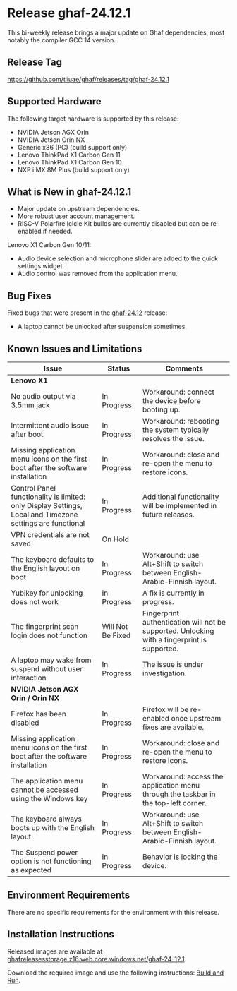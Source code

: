 <!--
    Copyright 2022-2024 TII (SSRC) and the Ghaf contributors
    SPDX-License-Identifier: CC-BY-SA-4.0
-->

# Release ghaf-24.12.1

This bi-weekly release brings a major update on Ghaf dependencies, most notably the compiler GCC 14 version.


## Release Tag

<https://github.com/tiiuae/ghaf/releases/tag/ghaf-24.12.1>


## Supported Hardware

The following target hardware is supported by this release:

* NVIDIA Jetson AGX Orin
* NVIDIA Jetson Orin NX
* Generic x86 (PC) (build support only)
* Lenovo ThinkPad X1 Carbon Gen 11
* Lenovo ThinkPad X1 Carbon Gen 10
* NXP i.MX 8M Plus (build support only)


## What is New in ghaf-24.12.1

  * Major update on upstream dependencies.
  * More robust user account management.
  * RISC-V Polarfire Icicle Kit builds are currently disabled but can be re-enabled if needed.

Lenovo X1 Carbon Gen 10/11:

  * Audio device selection and microphone slider are added to the quick settings widget.
  * Audio control was removed from the application menu.


## Bug Fixes

Fixed bugs that were present in the [ghaf-24.12](../release_notes/ghaf-24.12.md) release:

* A laptop cannot be unlocked after suspension sometimes.


## Known Issues and Limitations

| Issue           | Status      | Comments                             |
|-----------------|-------------|--------------------------------------|
| **Lenovo X1**  |  |  |
| No audio output via 3.5mm jack  | In Progress | Workaround: connect the device before booting up. |
| Intermittent audio issue after boot  | In Progress | Workaround: rebooting the system typically resolves the issue. |
| Missing application menu icons on the first boot after the software installation  | In Progress | Workaround: close and re-open the menu to restore icons. |
| Control Panel functionality is limited: only Display Settings, Local and Timezone settings are functional | In Progress | Additional functionality will be implemented in future releases. |
| VPN credentials are not saved  | On Hold |  |
| The keyboard defaults to the English layout on boot | In Progress | Workaround: use Alt+Shift to switch between English-Arabic-Finnish layout. |
| Yubikey for unlocking does not work | In Progress | A fix is currently in progress. |
| The fingerprint scan login does not function | Will Not Be Fixed | Fingerprint authentication will not be supported. Unlocking with a fingerprint is supported. |
| A laptop may wake from suspend without user interaction | In Progress | The issue is under investigation. |
| **NVIDIA Jetson AGX Orin / Orin NX**  |  |  |
| Firefox has been disabled | In Progress | Firefox will be re-enabled once upstream fixes are available. |
| Missing application menu icons on the first boot after the software installation | In Progress | Workaround: close and re-open the menu to restore icons. |
| The application menu cannot be accessed using the Windows key | In Progress | Workaround: access the application menu through the taskbar in the top-left corner. |
| The keyboard always boots up with the English layout | In Progress | Workaround: use Alt+Shift to switch between English-Arabic-Finnish layout. |
| The Suspend power option is not functioning as expected | In Progress | Behavior is locking the device. |


## Environment Requirements

There are no specific requirements for the environment with this release.


## Installation Instructions

Released images are available at [ghafreleasesstorage.z16.web.core.windows.net/ghaf-24-12.1](https://ghafreleasesstorage.z16.web.core.windows.net/ghaf-24-12-01).

Download the required image and use the following instructions: [Build and Run](../ref_impl/build_and_run).